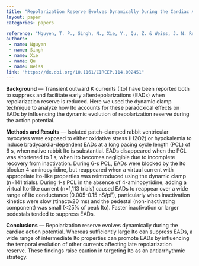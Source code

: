 ```yaml
---
title: "Repolarization Reserve Evolves Dynamically During the Cardiac Action Potential: Effects of Transient Outward Currents on Early Afterdepolarizations"
layout: paper
categories: papers

reference: "Nguyen, T. P., Singh, N., Xie, Y., Qu, Z. & Weiss, J. N. Repolarization Reserve Evolves Dynamically During the Cardiac Action Potential: Effects of Transient Outward Currents on Early Afterdepolarizations. Circulation: Arrhythmia and Electrophysiology (2015). doi:10.1161/CIRCEP.114.002451"
authors: 
 - name: Nguyen
 - name: Singh
 - name: Xie
 - name: Qu
 - name: Weiss
link: "https://dx.doi.org/10.1161/CIRCEP.114.002451"
---
```


**Background** — Transient outward K currents (Ito) have been reported both to suppress and facilitate early afterdepolarizations (EADs) when repolarization reserve is reduced. Here we used the dynamic clamp technique to analyze how Ito accounts for these paradoxical effects on EADs by influencing the dynamic evolution of repolarization reserve during the action potential.  

**Methods and Results** — Isolated patch-clamped rabbit ventricular myocytes were exposed to either oxidative stress (H2O2) or hypokalemia to induce bradycardia-dependent EADs at a long pacing cycle length (PCL) of 6 s, when native rabbit Ito is substantial. EADs disappeared when the PCL was shortened to 1 s, when Ito becomes negligible due to incomplete recovery from inactivation. During 6-s PCL, EADs were blocked by the Ito blocker 4-aminopyridine, but reappeared when a virtual current with appropriate Ito-like properties was reintroduced using the dynamic clamp (n=141 trials). During 1-s PCL in the absence of 4-aminopyridine, adding a virtual Ito-like current (n=1,113 trials) caused EADs to reappear over a wide range of Ito conductance (0.005-0.15 nS/pF), particularly when inactivation kinetics were slow (τinact≥20 ms) and the pedestal (non-inactivating component) was small (<25% of peak Ito). Faster inactivation or larger pedestals tended to suppress EADs.  

**Conclusions** — Repolarization reserve evolves dynamically during the cardiac action potential. Whereas sufficiently large Ito can suppress EADs, a wide range of intermediate Ito properties can promote EADs by influencing the temporal evolution of other currents affecting late repolarization reserve. These findings raise caution in targeting Ito as an antiarrhythmic strategy.  
